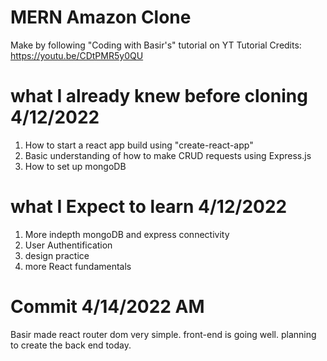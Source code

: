 # MERN Amazon Clone

Make by following "Coding with Basir's" tutorial on YT
Tutorial Credits: https://youtu.be/CDtPMR5y0QU

# what I already knew before cloning 4/12/2022

1. How to start a react app build using "create-react-app"
2. Basic understanding of how to make CRUD requests using Express.js
3. How to set up mongoDB

# what I Expect to learn 4/12/2022

1. More indepth mongoDB and express connectivity
2. User Authentification
3. design practice
4. more React fundamentals

# Commit 4/14/2022 AM

Basir made react router dom very simple. front-end is going well. planning to create the back end today.

